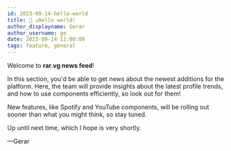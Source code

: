 ```yaml
---
id: 2023-09-14-hello-world
title: 👋 ¡Hello world!
author_displayname: Gerar
author_username: ge
date: 2023-09-14 11:00:00
tags: feature, general
---
```


Welcome to **rar.vg news feed**!

In this section, you'd be able to get news about the newest additions for the platform. Here, the team will provide insights about the latest profile trends, and how to use components efficiently, so look out for them!

New features, like Spotify and YouTube components, will be rolling out sooner than what you might think, so stay tuned.

Up until next time, which I hope is very shortly.

—Gerar

